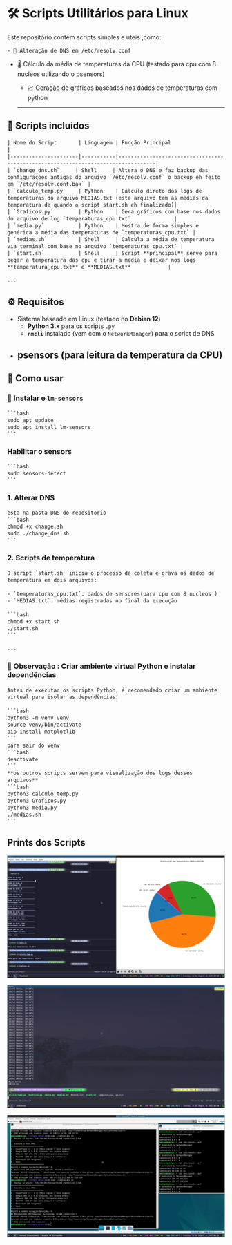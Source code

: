 # 🛠️ Scripts Utilitários para Linux

Este repositório contém scripts simples e úteis ,como:

    - 🔧 Alteração de DNS em /etc/resolv.conf
- 🌡️ Cálculo da média de temperaturas da CPU (testado para cpu com 8 nucleos utilizando o psensors)
    - 📈 Geração de gráficos baseados nos dados de temperaturas com python 

    ---

## 📜 Scripts incluídos

    | Nome do Script       | Linguagem | Função Principal                                                                 |
    |----------------------|-----------|----------------------------------------------------------------------------------|
    | `change_dns.sh`     | Shell     | Altera o DNS e faz backup das configurações antigas do arquivo `/etc/resolv.conf` o backup eh feito em `/etc/resolv.conf.bak` |
    | `calculo_temp.py`    | Python    | Cálculo direto dos logs de temperaturas do arquivo MEDIAS.txt (este arquivo tem as medias da temperatura de quando o script start.sh eh finalizado)|
    | `Graficos.py`        | Python    | Gera gráficos com base nos dados do arquivo de log `temperaturas_cpu.txt`              |
    | `media.py`           | Python    | Mostra de forma simples e genérica a média das temperaturas de `temperaturas_cpu.txt` |
    | `medias.sh`          | Shell     | Calcula a média de temperatura via terminal com base no arquivo `temperaturas_cpu.txt` |
    | `start.sh`           | Shell     | Script **principal** serve para pegar a temperatura das cpu e tirar a media e deixar nos logs **temperatura_cpu.txt** e **MEDIAS.txt**            | 

    ---


## ⚙️ Requisitos

- Sistema baseado em Linux (testado no **Debian 12**)
    - **Python 3.x** para os scripts `.py`
    - **`nmcli`** instalado (vem com o `NetworkManager`) para o script de DNS
- **psensors** (para leitura da temperatura da CPU)
    ---

## 🚀 Como usar

### 🔧 Instalar e `lm-sensors` 

    ```bash
    sudo apt update
    sudo apt install lm-sensors
    ```
### Habilitar o sensors
    ```bash
    sudo sensors-detect
    ```

### 1. Alterar DNS 
    esta na pasta DNS do repositorio
    ```bash
    chmod +x change.sh
    sudo ./change_dns.sh
    ```

### 2. Scripts de temperatura
    O script `start.sh` inicia o processo de coleta e grava os dados de temperatura em dois arquivos:

    - `temperaturas_cpu.txt`: dados de sensores(para cpu com 8 nucleos ) 
    - `MEDIAS.txt`: médias registradas no final da execução

    ```bash
    chmod +x start.sh
    ./start.sh
    ```

    ---

### 🐍 Observação : Criar ambiente virtual Python e instalar dependências

    Antes de executar os scripts Python, é recomendado criar um ambiente virtual para isolar as dependências:

    ```bash
    python3 -m venv venv
    source venv/bin/activate  
    pip install matplotlib
    ```
    para sair do venv
    ```bash
    deactivate
    ```
    **os outros scripts servem para visualização dos logs desses arquivos**
    ```bash
    python3 calculo_temp.py
    python3 Graficos.py
    python3 media.py
    ./medias.sh
    ```

## Prints dos Scripts


![Gráfico de Temperatura](./Grafico.png)

![Execução no Terminal](./term.png)

![Execução no Terminal](./dns.png)
